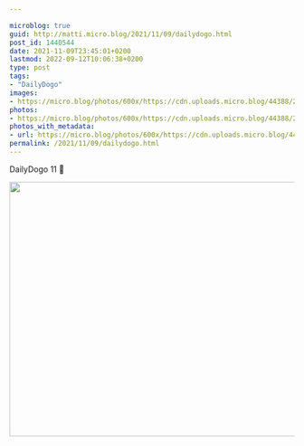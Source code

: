 ```yaml
---

microblog: true
guid: http://matti.micro.blog/2021/11/09/dailydogo.html
post_id: 1440544
date: 2021-11-09T23:45:01+0200
lastmod: 2022-09-12T10:06:38+0200
type: post
tags:
- "DailyDogo"
images:
- https://micro.blog/photos/600x/https://cdn.uploads.micro.blog/44388/2021/35fdffe7f4.jpg
photos:
- https://micro.blog/photos/600x/https://cdn.uploads.micro.blog/44388/2021/35fdffe7f4.jpg
photos_with_metadata:
- url: https://micro.blog/photos/600x/https://cdn.uploads.micro.blog/44388/2021/35fdffe7f4.jpg
permalink: /2021/11/09/dailydogo.html
---
```

DailyDogo 11 🐶

<img src="/media/uploads/2021/35fdffe7f4.jpg" width="600" height="450" alt="" />
